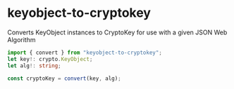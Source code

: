# keyobject-to-cryptokey

Converts KeyObject instances to CryptoKey for use with a given JSON Web Algorithm

```ts
import { convert } from "keyobject-to-cryptokey";
let key!: crypto.KeyObject;
let alg!: string;

const cryptoKey = convert(key, alg);
```
